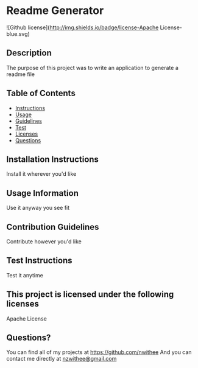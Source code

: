 # Readme Generator

  
  ![Github license](http://img.shields.io/badge/license-Apache License-blue.svg)
  

  ## Description
  The purpose of this project was to write an application to generate a readme file

  ## Table of Contents
  * [Instructions](#instructions)
  * [Usage](#usage)
  * [Guidelines](#guidelines)
  * [Test](#test)
  * [Licenses](#licenses)
  * [Questions](#questions)

  ## Installation Instructions
  Install it wherever you'd like

  ## Usage Information
  Use it anyway you see fit

  ## Contribution Guidelines
  Contribute however you'd like

  ## Test Instructions
  Test it anytime

  ## This project is licensed under the following licenses
  Apache License

  ## Questions?
  You can find all of my projects at https://github.com/nwithee
  And you can contact me directly at nzwithee@gmail.com

